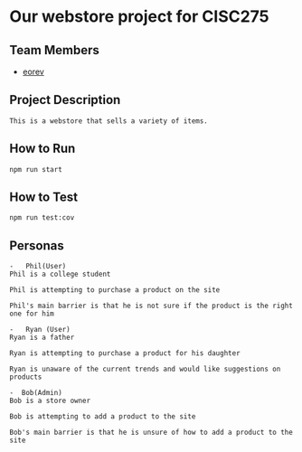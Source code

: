 # Our webstore project for CISC275

## Team Members

-   [eorev](https://github.com/eorev)

## Project Description

    This is a webstore that sells a variety of items.

## How to Run

    npm run start

## How to Test

    npm run test:cov

## Personas

    -   Phil(User)
    Phil is a college student

    Phil is attempting to purchase a product on the site

    Phil's main barrier is that he is not sure if the product is the right one for him

    -   Ryan (User)
    Ryan is a father

    Ryan is attempting to purchase a product for his daughter

    Ryan is unaware of the current trends and would like suggestions on products

    -  Bob(Admin)
    Bob is a store owner

    Bob is attempting to add a product to the site

    Bob's main barrier is that he is unsure of how to add a product to the site
